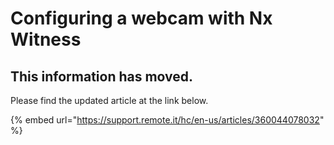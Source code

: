 # Configuring a webcam with Nx Witness

## This information has moved.

Please find the updated article at the link below.

{% embed url="https://support.remote.it/hc/en-us/articles/360044078032" %}



